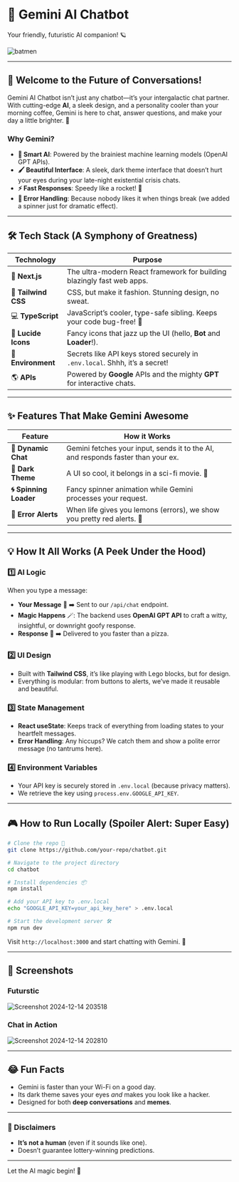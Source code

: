# **🤖 Gemini AI Chatbot**  
Your friendly, futuristic AI companion! 🪐  

![batmen](https://github.com/user-attachments/assets/47a8ce70-601a-4661-b0f3-70c1bcbc1590)


---

## **🌌 Welcome to the Future of Conversations!**  

Gemini AI Chatbot isn’t just any chatbot—it’s your intergalactic chat partner. With cutting-edge **AI**, a sleek design, and a personality cooler than your morning coffee, Gemini is here to chat, answer questions, and make your day a little brighter. 🌟

### **Why Gemini?**  
- **🧠 Smart AI**: Powered by the brainiest machine learning models (OpenAI GPT APIs).  
- **🖌️ Beautiful Interface**: A sleek, dark theme interface that doesn’t hurt your eyes during your late-night existential crisis chats.  
- **⚡ Fast Responses**: Speedy like a rocket! 🚀  
- **🎉 Error Handling**: Because nobody likes it when things break (we added a spinner just for dramatic effect).  

---

## **🛠️ Tech Stack (A Symphony of Greatness)**  

| **Technology**       | **Purpose**                                                                 |
|-----------------------|-----------------------------------------------------------------------------|
| 🦄 **Next.js**        | The ultra-modern React framework for building blazingly fast web apps.     |
| 🎨 **Tailwind CSS**   | CSS, but make it fashion. Stunning design, no sweat.                       |
| 💻 **TypeScript**     | JavaScript’s cooler, type-safe sibling. Keeps your code bug-free! 🐛         |
| 🤖 **Lucide Icons**   | Fancy icons that jazz up the UI (hello, **Bot** and **Loader**!).           |
| 🔑 **Environment**    | Secrets like API keys stored securely in `.env.local`. Shhh, it’s a secret!|
| 🌎 **APIs**           | Powered by **Google** APIs and the mighty **GPT** for interactive chats.   |

---

## **✨ Features That Make Gemini Awesome**  

| **Feature**             | **How it Works**                                                                 |
|--------------------------|----------------------------------------------------------------------------------|
| **🚀 Dynamic Chat**       | Gemini fetches your input, sends it to the AI, and responds faster than your ex. |
| **🌙 Dark Theme**         | A UI so cool, it belongs in a sci-fi movie. 🌌                                   |
| **🌀 Spinning Loader**    | Fancy spinner animation while Gemini processes your request.                    |
| **🔔 Error Alerts**       | When life gives you lemons (errors), we show you pretty red alerts. 🍋           |

---

## **💡 How It All Works (A Peek Under the Hood)**  

### 1️⃣ **AI Logic**  
When you type a message:  
- **Your Message** 📝 ➡️ Sent to our `/api/chat` endpoint.  
- **Magic Happens** 🪄: The backend uses **OpenAI GPT API** to craft a witty, insightful, or downright goofy response.  
- **Response** 💬 ➡️ Delivered to you faster than a pizza.  

### 2️⃣ **UI Design**  
- Built with **Tailwind CSS**, it’s like playing with Lego blocks, but for design.  
- Everything is modular: from buttons to alerts, we’ve made it reusable and beautiful.  

### 3️⃣ **State Management**  
- **React useState**: Keeps track of everything from loading states to your heartfelt messages.  
- **Error Handling**: Any hiccups? We catch them and show a polite error message (no tantrums here).  

### 4️⃣ **Environment Variables**  
- Your API key is securely stored in `.env.local` (because privacy matters).  
- We retrieve the key using `process.env.GOOGLE_API_KEY`.  

---

## **🎮 How to Run Locally (Spoiler Alert: Super Easy)**  

```bash
# Clone the repo 🚀
git clone https://github.com/your-repo/chatbot.git

# Navigate to the project directory
cd chatbot

# Install dependencies 📦
npm install

# Add your API key to .env.local
echo "GOOGLE_API_KEY=your_api_key_here" > .env.local

# Start the development server 🛠️
npm run dev
```

Visit `http://localhost:3000` and start chatting with Gemini. 💬  

---

## **📸 Screenshots**  

### **Futurstic**  
![Screenshot 2024-12-14 203518](https://github.com/user-attachments/assets/0a6232e4-61f0-4ccb-ab39-8304b1842b26)


### **Chat in Action**  
![Screenshot 2024-12-14 202810](https://github.com/user-attachments/assets/7208f50d-51bc-4465-b32e-009c3c417a1a)


---

## **😂 Fun Facts**  

- Gemini is faster than your Wi-Fi on a good day.  
- Its dark theme saves your eyes *and* makes you look like a hacker.  
- Designed for both **deep conversations** and **memes**.  

---

### **🚨 Disclaimers**  
- **It’s not a human** (even if it sounds like one).  
- Doesn’t guarantee lottery-winning predictions.  

---

Let the AI magic begin! 💫
